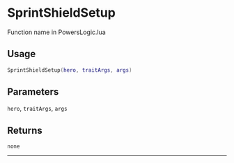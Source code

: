 # SprintShieldSetup
Function name in PowersLogic.lua
## Usage
```lua
SprintShieldSetup(hero, traitArgs, args)
```
## Parameters
`hero`, `traitArgs`, `args`
## Returns
`none`

---
